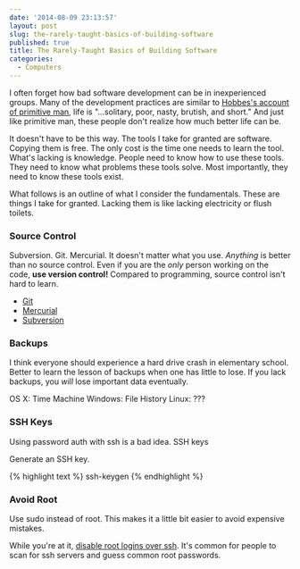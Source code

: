 ```yaml
---
date: '2014-08-09 23:13:57'
layout: post
slug: the-rarely-taught-basics-of-building-software
published: true
title: The Rarely-Taught Basics of Building Software
categories:
  - Computers
---
```


I often forget how bad software development can be in inexperienced groups. Many of the development practices are similar to [Hobbes's account of primitive man](http://en.wikisource.org/wiki/Leviathan/The_First_Part#Chapter_XIII:_Of_the_Natural_Condition_of_Mankind_as_Concerning_Their_Felicity_and_Misery), life is "...solitary, poor, nasty, brutish, and short." And just like primitive man, these people don't realize how much better life can be.

It doesn't have to be this way. The tools I take for granted are software. Copying them is free. The only cost is the time one needs to learn the tool. What's lacking is knowledge. People need to know how to use these tools. They need to know what problems these tools solve. Most importantly, they need to know these tools exist.

What follows is an outline of what I consider the fundamentals. These are things I take for granted. Lacking them is like lacking electricity or flush toilets.

### Source Control

Subversion. Git. Mercurial. It doesn't matter what you use. *Anything* is better than no source control. Even if you are the *only* person working on the code, **use version control!** Compared to programming, source control isn't hard to learn.

* [Git]()
* [Mercurial]()
* [Subversion]()


### Backups

I think everyone should experience a hard drive crash in elementary school. Better to learn the lesson of backups when one has little to lose. If you lack backups, you *will* lose important data eventually. 

OS X: Time Machine
Windows: File History
Linux: ???


### SSH Keys

Using password auth with ssh is a bad idea. SSH keys 

Generate an SSH key.

{% highlight text %}
ssh-keygen
{% endhighlight %}


### Avoid Root

Use sudo instead of root. This makes it a little bit easier to avoid expensive mistakes.

While you're at it, [disable root logins over ssh](). It's common for people to scan for ssh servers and guess common root passwords.


